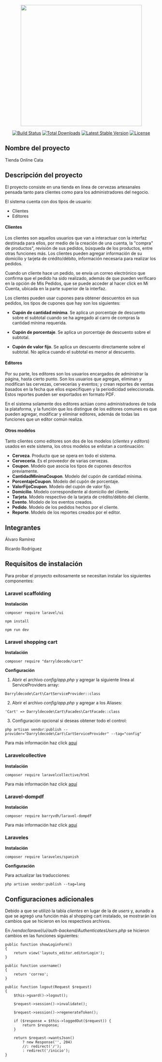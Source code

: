 <p align="center"><img src="https://res.cloudinary.com/dtfbvvkyp/image/upload/v1566331377/laravel-logolockup-cmyk-red.svg" width="400"></p>

<p align="center">
<a href="https://travis-ci.org/laravel/framework"><img src="https://travis-ci.org/laravel/framework.svg" alt="Build Status"></a>
<a href="https://packagist.org/packages/laravel/framework"><img src="https://poser.pugx.org/laravel/framework/d/total.svg" alt="Total Downloads"></a>
<a href="https://packagist.org/packages/laravel/framework"><img src="https://poser.pugx.org/laravel/framework/v/stable.svg" alt="Latest Stable Version"></a>
<a href="https://packagist.org/packages/laravel/framework"><img src="https://poser.pugx.org/laravel/framework/license.svg" alt="License"></a>
</p>

## Nombre del proyecto

Tienda Online Cata

## Descripción del proyecto

El proyecto consiste en una tienda en línea de cervezas artesanales pensada tanto para clientes como para los administradores del negocio.

El sistema cuenta con dos tipos de usuario:

- Clientes
- Editores

#### Clientes

Los clientes son aquellos usuarios que van a interactuar con la interfaz destinada para ellos, por medio de la creación de una cuenta, la "compra" de productos", revisión de sus pedidos, búsqueda de los productos, entre otras funciones más. Los clientes pueden agregar información de su domicilio y tarjeta de crédito/débito, información necesaria para realizar los pedidos.

Cuando un cliente hace un pedido, se envía un correo electrónico que confirma que el pedido ha sido realizado, además de que pueden verificaro en la opción de Mis Pedidos, que se puede acceder al hacer click en Mi Cuenta, ubicada en la parte superior de la interfaz.

Los clientes pueden usar cupones para obtener descuentos en sus pedidos, los tipos de cupones que hay son los siguientes:

- **Cupón de cantidad mínima**. Se aplica un porcentaje de descuento sobre el subtotal cuando se ha agregado al carro de compras la cantidad mínima requerida.

- **Cupón de porcentaje**. Se aplica un porcentaje de descuento sobre el subtotal.

- **Cupón de valor fijo**. Se aplica un descuento directamente sobre el subtotal. No aplica cuando el subtotal es menor al descuento.

#### Editores

Por su parte, los editores son los usuarios encargados de administrar la página, hasta cierto punto. Son los usuarios que agregan, eliminan y modifican las cervezas, cervecerías y eventos; y crean reportes de ventas basados en la fecha que ellos especifiquen y la periodicidad seleccionada. Estos reportes pueden ser exportados en formato PDF.

En el sistema solamente dos editores actúan como administradores de toda la plataforma, y la función que los distingue de los editores comunes es que pueden agregar, modificar y eliminar editores, además de todas las funciones que un editor común realiza.

#### Otros modelos

Tanto clientes como editores son dos de los modelos (*clientes y editors*) usados en este sistema, los otros modelos se enlistan a continuación:

- **Cerveza**. Producto que se opera en todo el sistema.
- **Cerveceria**. Es el proveedor de varias cervezas.
- **Coupon**. Modelo que asocia los tipos de cupones descritos previamente.
- **CantidadMinimaCoupon**. Modelo del cupón de cantidad mínima.
- **PorcentajeCoupon**. Modelo del cupón de porcentaje.
- **ValorFijoCoupon**. Modelo del cupón de valor fijo.
- **Domicilio**. Modelo correspondiente al domicilio del cliente.
- **Tarjeta**. Modelo respectivo de la tarjeta de crédito/débito del cliente.
- **Evento**. Modelo de los eventos creados.
- **Pedido**. Modelo de los pedidos hechos por el cliente.
- **Reporte**. Modelo de los reportes creados por el editor.

## Integrantes

Álvaro Ramírez

Ricardo Rodríguez

## Requisitos de instalación

Para probar el proyecto exitosamente se necesitan instalar los siguientes componentes:

### Laravel scaffolding

**Instalación**

`composer require laravel/ui`

`npm install`

`npm run dev`

### Laravel shopping cart

**Instalación**

`composer require "darryldecode/cart"`

**Configuración**

1. Abrir el archivo *config/app.php* y agregar la siguiente línea al ServiceProviders array:

`Darryldecode\Cart\CartServiceProvider::class`

2. Abrir el archivo *config/app.php* y agregar a los Aliases:

`'Cart' => Darryldecode\Cart\Facades\CartFacade::class`

3. Configuración opcional si deseas obtener todo el control:

`php artisan vendor:publish --provider="Darryldecode\Cart\CartServiceProvider" --tag="config"`

Para más información haz click [aquí](https://github.com/darryldecode/laravelshoppingcart)

### Laravelcollective

**Instalación**

`composer require laravelcollective/html`

Para más información haz click [aquí](https://laravelcollective.com/docs/6.0/html)

### Laravel-dompdf

**Instalación**

`composer require barryvdh/laravel-dompdf`

Para más información haz click [aquí](https://github.com/barryvdh/laravel-dompdf)

### Laraveles

**Instalación**

`composer require laraveles/spanish`

**Configuración**

Para actualizar las traducciones:

`php artisan vendor:publish --tag=lang`

## Configuraciones adicionales

Debido a que se utilizó la tabla *clientes* en lugar de la de *users* y, aunado a que se agregó una función más al shopping cart instalado, se mostrarán los cambios que se hicieron en los respectivos archivos.

En */vendor/laravel/ui/auth-backend/AuthenticatesUsers.php* se hicieron cambios en las funciones siguientes:

```
public function showLoginForm()
{
    return view('layouts_editor.editorLogin');
}
```

```
public function username()
{
    return 'correo';
}
```

```
public function logout(Request $request)
{
    $this->guard()->logout();

    $request->session()->invalidate();

    $request->session()->regenerateToken();

    if ($response = $this->loggedOut($request)) {
        return $response;
    }

    return $request->wantsJson()
        ? new Response('', 204)
        //: redirect('/');
        : redirect('/inicio');
}
```
